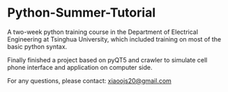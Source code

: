 # Python-Summer-Tutorial
A two-week python training course in the Department of Electrical Engineering at Tsinghua University, which included training on most of the basic python syntax. 

Finally finished a project based on pyQT5 and crawler to simulate cell phone interface and application on computer side.

For any questions, please contact: xiaoojs20@gmail.com
